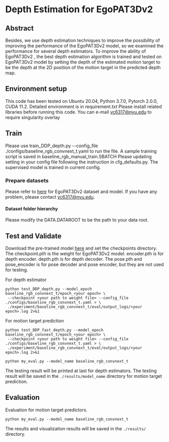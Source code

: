 # Depth Estimation for EgoPAT3Dv2


## Abstract
Besides, we use depth estimation techniques to improve the possibility of improving the performance of the EgoPAT3Dv2  model, so we examined the performance for several depth estimators. To improve the ability of EgoPAT3Dv2 , the best depth estimation algorithm is trained and tested on EgoPAT3Dv2 model by setting the depth of the estimated motion target to be the depth at the 2D position of the motion target in the predicted depth map.

## Environment setup
This code has been tested on Ubuntu 20.04, Python 3.7.0, Pytorch 2.0.0, CUDA 11.2. Detailed environment is in requirement.txt
Please install related libraries before running this code. You can e-mail yc6317@nyu.edu to require singularity overlay

## Train
Please use train_DDP_depth.py --config_file ./configs/baseline_rgb_convnext_t.yaml to run the file. A sample training script is saved in baseline_rgb_manual_train.SBATCH
Please updating setting in your config file following the instruction in cfg_defaults.py. The supervised model is trained in current config.

### Prepare datasets
Please refer to [here]([https://ai4ce.github.io/EgoPAT3Dv2/]) for EgoPAT3Dv2 dataset and model. If you have any problem, please contact yc6317@nyu.edu.

#### Dataset folder hierarchy
Please modify the DATA.DATAROOT to be the path to your data root.

## Test and Validate
Download the pre-trained model [here]([https://drive.google.com/file/d/119Fap67qfxIt1AsCme0ABD3ZjW4c4EIa/view?usp=sharing](https://drive.google.com/drive/folders/1QTOZMX6zNO8-WMuHXZt4h5CXXnv_sewR?usp=sharing)) and set the checkpoints directory.
The checkpoint.pth is the weight for EgoPAT3Dv2 model. encoder.pth is for depth encoder. depth.pth is for depth decoder. The pose.pth and pose_encoder is for pose decoder and pose encoder, but they are not used for testing.

For depth estimator
```
python test_DDP_depth.py --model_epoch baseline_rgb_convnext_t/epoch_<your epoch> \
 --checkpoint <your path to weight file> --config_file ./configs/baseline_rgb_convnext_t.yaml > \
 ./experiment/baseline_rgb_convnext_t/eval/output_logs/<your epoch>.log 2>&1
```


For motion target prediction
```
python test_DDP_fast_depth.py --model_epoch baseline_rgb_convnext_t/epoch_<your epoch> \
 --checkpoint <your path to weight file> --config_file ./configs/baseline_rgb_convnext_t.yaml > \
 ./experiment/baseline_rgb_convnext_t/eval/output_logs/<your epoch>.log 2>&1
```

```
python my_eval.py --model_name baseline_rgb_convnext_t
```

The testing result will be printed at last for depth estimators.
The testing result will be saved in the `./results/model_name` directory for motion target prediction.


## Evaluation
Evaluation for motion target predictors.

```
python my_eval.py --model_name baseline_rgb_convnext_t
```

The results and visualization results will be saved in the `./results/` directory.

